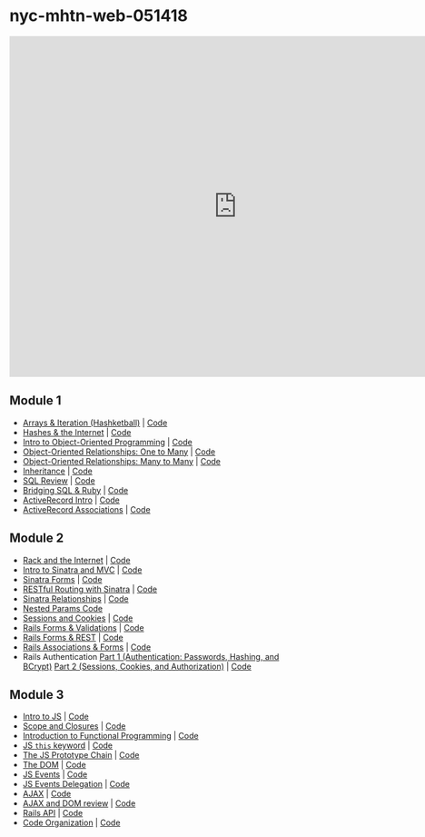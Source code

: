 # nyc-mhtn-web-051418

<iframe src="https://calendar.google.com/calendar/embed?mode=WEEK&amp;height=600&amp;wkst=1&amp;bgcolor=%23FFFFFF&amp;src=flatironschool.com_e3622kp34vqt5navbd4miceago%40group.calendar.google.com&amp;color=%23B1440E&amp;ctz=America%2FNew_York" style="border-width:0" width="800" height="600" frameborder="0" scrolling="no"></iframe>

## Module 1
* [Arrays & Iteration (Hashketball)](https://www.youtube.com/watch?v=WzYLcmShd3E) | [Code](https://github.com/learn-co-students/nyc-mhtn-web-051418/tree/master/01-hashketball-review)
* [Hashes & the Internet](https://youtu.be/iaH4HkYHfW0) | [Code](https://github.com/learn-co-students/nyc-mhtn-web-051418/tree/master/02-hashes-and-the-internet)
* [Intro to Object-Oriented Programming](https://youtu.be/yx98vBrt7ps) | [Code](https://github.com/learn-co-students/nyc-mhtn-web-051418/tree/master/03-intro-oo)
* [Object-Oriented Relationships: One to Many](https://youtu.be/DgCYkmGQsrM) | [Code](https://github.com/learn-co-students/nyc-mhtn-web-051418/tree/master/04-one-to-many)
* [Object-Oriented Relationships: Many to Many](https://www.youtube.com/watch?v=mgjTje676Tg) | [Code](https://github.com/learn-co-students/nyc-mhtn-web-051418/tree/master/05-many-to-many)
* [Inheritance](https://youtu.be/FimLBneYXYE) | [Code](https://github.com/learn-co-students/nyc-mhtn-web-051418/blob/master/06-oo-inheritance/animal.rb)
* [SQL Review](https://www.youtube.com/watch?v=GlPEg1CPcfI) | [Code](https://github.com/learn-co-students/nyc-mhtn-web-051418/tree/master/07-intro-sql)
* [Bridging SQL & Ruby](https://www.youtube.com/watch?v=BAFZw_mlp0Y) | [Code](https://github.com/learn-co-students/nyc-mhtn-web-051418/tree/master/08-bridging-ruby-and-sql)
* [ActiveRecord Intro](https://www.youtube.com/watch?v=RJksSVCPct8) | [Code](https://github.com/learn-co-students/nyc-mhtn-web-051418/tree/master/09-active-record-intro)
* [ActiveRecord Associations](https://www.youtube.com/watch?v=q2f5qizt-V8) | [Code](https://github.com/learn-co-students/nyc-mhtn-web-051418/tree/master/10-active-record-associations)

## Module 2
* [Rack and the Internet]() | [Code]()
* [Intro to Sinatra and MVC]() | [Code]()
* [Sinatra Forms](https://www.youtube.com/watch?v=ZPevAo6XWTg) | [Code]()
* [RESTful Routing with Sinatra]() | [Code]()
* [Sinatra Relationships](https://www.youtube.com/watch?v=MpdCRExFkxg&feature=youtu.be) | [Code]()
* [Nested Params Code]()
* [Sessions and Cookies](https://youtu.be/CHqLhGAN6b4) | [Code]()
* [Rails Forms & Validations](https://youtu.be/i2DCcvf969o) | [Code](https://github.com/learn-co-students/nyc-mhtn-web-051418/tree/master/14-platypus-tracker)
* [Rails Forms & REST](https://garbage-collectors-rest-test.herokuapp.com/) | [Code](https://github.com/learn-co-students/nyc-mhtn-web-051418/tree/master/15-rest-test)
* [Rails Associations & Forms](https://youtu.be/eqMrUWRpWrU) | [Code](https://github.com/learn-co-students/nyc-mhtn-web-051418/tree/master/16-spotify)
* Rails Authentication [Part 1 (Authentication: Passwords, Hashing, and BCrypt)](https://www.youtube.com/watch?v=uiYQHrAoP3U) [Part 2 (Sessions, Cookies, and Authorization)](https://www.youtube.com/watch?v=0YCdNBeMdrA&feature=youtu.be) | [Code](https://github.com/learn-co-students/nyc-mhtn-web-051418/tree/master/17-auth)

## Module 3
* [Intro to JS](https://www.youtube.com/watch?v=dhQo5MQ7608&feature=youtu.be) | [Code](https://github.com/learn-co-students/nyc-mhtn-web-051418/tree/master/21-introduction-to-js)
* [Scope and Closures](https://www.youtube.com/watch?v=RgbsuqG6i-4&feature=youtu.be) | [Code](https://github.com/learn-co-students/nyc-mhtn-web-051418/tree/master/22-scope-and-closures)
* [Introduction to Functional Programming](https://www.youtube.com/watch?v=8Uaxl--09as&feature=youtu.be) | [Code](https://github.com/learn-co-students/nyc-mhtn-web-051418/tree/master/23-functional-programming)
* [JS `this` keyword](https://www.youtube.com/watch?v=J6dXklI1x5I&feature=youtu.be) | [Code](https://github.com/learn-co-students/nyc-mhtn-web-051418/tree/master/24-this-keyword)
* [The JS Prototype Chain](https://www.youtube.com/watch?v=TTnHAR0Q9Tw&feature=youtu.be) | [Code](https://github.com/learn-co-students/nyc-mhtn-web-051418/tree/master/25-prototype-chain-and-oo-js)
* [The DOM](https://www.youtube.com/watch?v=eJUcLHcLAGw&feature=youtu.be) | [Code](https://github.com/learn-co-students/nyc-mhtn-web-051418/tree/master/26-the-dom)
* [JS Events](https://www.youtube.com/watch?v=aWIWSzqRVFc&feature=youtu.be) | [Code](https://github.com/learn-co-students/nyc-mhtn-web-051418/tree/master/27-js-events)
* [JS Events Delegation](https://www.youtube.com/watch?v=s2MOpO0rc9o&feature=youtu.be) | [Code](https://github.com/learn-co-students/nyc-mhtn-web-051418/tree/master/28-event-delegation)
* [AJAX](https://www.youtube.com/watch?v=N6gMtgFEiDU&feature=youtu.be) | [Code](https://github.com/learn-co-students/nyc-mhtn-web-051418/tree/master/29-ajax)
* [AJAX and DOM review](https://www.youtube.com/watch?v=wIgNk1ZMF_g&feature=youtu.be) | [Code](https://github.com/learn-co-students/nyc-mhtn-web-051418/tree/master/30-Ajax-and-DOM-review/js-pokemon-search-practice-assignment)
* [Rails API](https://www.youtube.com/watch?v=5wlagxtkkgk&feature=youtu.be) | [Code](https://github.com/learn-co-students/nyc-mhtn-web-051418/tree/master/31-rails-api)
* [Code Organization](https://www.youtube.com/watch?v=jemCY7yddq4&feature=youtu.be) | [Code](https://github.com/learn-co-students/nyc-mhtn-web-051418/tree/master/32-code-organization)